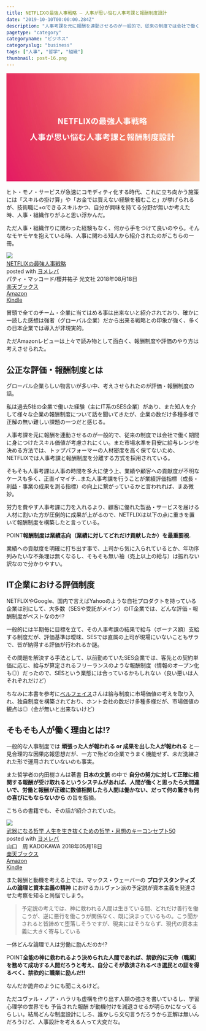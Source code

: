 ```yaml
---
title: NETFLIXの最強人事戦略 – 人事が思い悩む人事考課と報酬制度設計
date: "2019-10-10T00:00:00.284Z"
description: "人事考課を元に報酬を連動させるのが一般的で、従来の制度では会社で働く期間に身につけたスキル価値が考慮されにくい。また市場水準を目安に給与レンジを決める方法では、トップパフォーマーの人材密度を高く保てないため、NETFLIXでは人事考課と報酬制度を分離する方式を採用されている。"
pagetype: "category"
categoryname: "ビジネス"
categoryslug: "business"
tags: ["人事", "哲学", "組織"]
thumbnail: post-16.png
---
```


![](./post-16.png)

ヒト・モノ・サービスが急速にコモディティ化する時代、これに立ち向かう施策には「スキルの掛け算」や「お金では買えない経験を積むこと」が挙げられるが、技術職に+αできるスキルかつ、自分が興味を持てる分野が無いか考えた時、人事・組織作りがふと思い浮かんだ。

ただ人事・組織作りに関わった経験もなく、何から手をつけて良いのやら。そんなモヤモヤを抱えている時、人事に関わる知人から紹介されたのがこちらの一冊。

<div class="cstmreba"><div class="booklink-box"><div class="booklink-image"><a href="https://hb.afl.rakuten.co.jp/hgc/146fe51c.1fd043a3.146fe51d.605dc196/yomereba_main_201910082354338191?pc=http%3A%2F%2Fbooks.rakuten.co.jp%2Frb%2F15580539%2F%3Fscid%3Daf_ich_link_urltxt%26m%3Dhttp%3A%2F%2Fm.rakuten.co.jp%2Fev%2Fbook%2F" target="_blank" rel="noopener noreferrer"><img src="https://thumbnail.image.rakuten.co.jp/@0_mall/book/cabinet/2210/9784334962210.jpg?_ex=160x160" style="border: none;" /></a></div><div class="booklink-info"><div class="booklink-name"><a href="https://hb.afl.rakuten.co.jp/hgc/146fe51c.1fd043a3.146fe51d.605dc196/yomereba_main_201910082354338191?pc=http%3A%2F%2Fbooks.rakuten.co.jp%2Frb%2F15580539%2F%3Fscid%3Daf_ich_link_urltxt%26m%3Dhttp%3A%2F%2Fm.rakuten.co.jp%2Fev%2Fbook%2F" target="_blank" rel="noopener noreferrer">NETFLIXの最強人事戦略</a><div class="booklink-powered-date">posted with <a href="https://yomereba.com" rel="nofollow noopener noreferrer" target="_blank">ヨメレバ</a></div></div><div class="booklink-detail">パティ・マッコード/櫻井祐子 光文社 2018年08月18日    </div><div class="booklink-link2"><div class="shoplinkrakuten"><a href="https://hb.afl.rakuten.co.jp/hgc/146fe51c.1fd043a3.146fe51d.605dc196/yomereba_main_201910082354338191?pc=http%3A%2F%2Fbooks.rakuten.co.jp%2Frb%2F15580539%2F%3Fscid%3Daf_ich_link_urltxt%26m%3Dhttp%3A%2F%2Fm.rakuten.co.jp%2Fev%2Fbook%2F" target="_blank" rel="noopener noreferrer">楽天ブックス</a></div><div class="shoplinkamazon"><a href="https://www.amazon.co.jp/exec/obidos/asin/4334962211/kanon123-22/" target="_blank" rel="noopener noreferrer">Amazon</a></div><div class="shoplinkkindle"><a href="https://www.amazon.co.jp/gp/search?keywords=NETFLIX%E3%81%AE%E6%9C%80%E5%BC%B7%E4%BA%BA%E4%BA%8B%E6%88%A6%E7%95%A5&__mk_ja_JP=%83J%83%5E%83J%83i&url=node%3D2275256051&tag=kanon123-22" target="_blank" rel="noopener noreferrer">Kindle</a></div>                              	  	  	  	  	</div></div><div class="booklink-footer"></div></div></div>

冒頭で全てのチーム・企業に当てはめる事は出来ないと紹介されており、確かに一読した感想は強者（グローバル企業）だから出来る戦略との印象が強く、多くの日本企業では導入が非現実的。

ただAmazonレビューは上々で読み物として面白く、報酬制度や評価のやり方は考えさせられた。

## 公正な評価・報酬制度とは

グローバル企業らしい物言いが多い中、考えさせられたのが評価・報酬制度の話。

私は過去5社の企業で働いた経験（主にIT系のSES企業）があり、また知人を介して様々な企業の報酬制度について話を聞いてきたが、企業の数だけ多種多様で正解の無い難しい課題の一つだと感じる。

人事考課を元に報酬を連動させるのが一般的で、従来の制度では会社で働く期間に身につけたスキル価値が考慮されにくい。また市場水準を目安に給与レンジを決める方法では、トップパフォーマーの人材密度を高く保てないため、NETFLIXでは人事考課と報酬制度を分離する方式を採用されている。

そもそも人事考課は人事の時間を多大に使う上、業績や顧客への貢献度が不明なケースも多く、正直イマイチ…また人事考課を行うことが業績評価指標（成長・利益・事業の成果を測る指標）の向上に繋がっているかと言われれば、まあ微妙。

労力を費やす人事考課に力を入れるより、顧客に優れた製品・サービスを届ける人材に割いた方が圧倒的に成果が上がるので、NETFLIXは以下の点に重きを置いて報酬制度を構築したと言っている。

<span class="mark">POINT</span>**報酬制度は業績志向（業績に対してどれだけ貢献したか）を最重要視.**

業績への貢献度を明確に打ち出す事で、上司から気に入られているとか、年功序列みたいな不条理は無くなるし、そもそも無い袖（売上以上の給与）は振れない訳なので分かりやすい。

## IT企業における評価制度

NETFLIXやGoogle、国内で言えばYahooのような自社プロダクトを持っている企業は別にして、大多数（SESや受託がメイン）のIT企業では、どんな評価・報酬制度がベストなのか!?

一般的には半期毎に目標を立て、その人事考課の結果で給与（ボーナス額）支給する制度だが、評価基準は曖昧、SESでは直属の上司が現場にいないこともザラで、皆が納得する評価が行われるか謎。

その問題を解決する手法として、以前勤めていたSES企業では、客先との契約単価に応じ、給与が算定されるフリーランスのような報酬制度（情報のオープン化も◎）だったので、SESという業態には合っているかもしれない（良い悪いは人それぞれだけど）

ちなみに本書を参考に[ベルフェイス](https://note.mu/kazuaki_nakajima/n/n06fc84f587ad)さんは給与制度に市場価値の考えを取り入れ、独自制度を構築されており、ホント会社の数だけ多種多様だが、市場価値の観点は◎（金が無いと出来ないけど）

## そもそも人が働く理由とは!?

一般的な人事制度では **頑張った人が報われる or 成果を出した人が報われる** と一見合理的な因果応報思想だが、一方で殆どの企業でうまく機能せず、未だ洗練された形で運用されていないのも事実。

また哲学者の内田樹さんは著書 **日本の文脈** の中で **自分の努力に対して正確に相関する報酬が受け取れるというシステムがあれば、人間が働くと思ったら大間違いで、労働と報酬が正確に数値相関したら人間は働かない、だって何の驚きも何の喜びにもならないから** の旨を指摘。

こちらの書籍でも、その話が紹介されていた。

<div class="cstmreba"><div class="booklink-box"><div class="booklink-image"><a href="https://hb.afl.rakuten.co.jp/hgc/146fe51c.1fd043a3.146fe51d.605dc196/yomereba_main_201910141709332539?pc=http%3A%2F%2Fbooks.rakuten.co.jp%2Frb%2F15433938%2F%3Fscid%3Daf_ich_link_urltxt%26m%3Dhttp%3A%2F%2Fm.rakuten.co.jp%2Fev%2Fbook%2F" target="_blank" rel="noopener noreferrer"><img src="https://thumbnail.image.rakuten.co.jp/@0_mall/book/cabinet/3919/9784046023919.jpg?_ex=160x160" style="border: none;" /></a></div><div class="booklink-info"><div class="booklink-name"><a href="https://hb.afl.rakuten.co.jp/hgc/146fe51c.1fd043a3.146fe51d.605dc196/yomereba_main_201910141709332539?pc=http%3A%2F%2Fbooks.rakuten.co.jp%2Frb%2F15433938%2F%3Fscid%3Daf_ich_link_urltxt%26m%3Dhttp%3A%2F%2Fm.rakuten.co.jp%2Fev%2Fbook%2F" target="_blank" rel="noopener noreferrer">武器になる哲学 人生を生き抜くための哲学・思想のキーコンセプト50</a><div class="booklink-powered-date">posted with <a href="https://yomereba.com" rel="nofollow noopener noreferrer" target="_blank">ヨメレバ</a></div></div><div class="booklink-detail">山口　周 KADOKAWA 2018年05月18日    </div><div class="booklink-link2"><div class="shoplinkrakuten"><a href="https://hb.afl.rakuten.co.jp/hgc/146fe51c.1fd043a3.146fe51d.605dc196/yomereba_main_201910141709332539?pc=http%3A%2F%2Fbooks.rakuten.co.jp%2Frb%2F15433938%2F%3Fscid%3Daf_ich_link_urltxt%26m%3Dhttp%3A%2F%2Fm.rakuten.co.jp%2Fev%2Fbook%2F" target="_blank" rel="noopener noreferrer">楽天ブックス</a></div><div class="shoplinkamazon"><a href="https://www.amazon.co.jp/exec/obidos/asin/4046023910/kanon123-22/" target="_blank" rel="noopener noreferrer">Amazon</a></div><div class="shoplinkkindle"><a href="https://www.amazon.co.jp/gp/search?keywords=%E6%AD%A6%E5%99%A8%E3%81%AB%E3%81%AA%E3%82%8B%E5%93%B2%E5%AD%A6%20%E4%BA%BA%E7%94%9F%E3%82%92%E7%94%9F%E3%81%8D%E6%8A%9C%E3%81%8F%E3%81%9F%E3%82%81%E3%81%AE%E5%93%B2%E5%AD%A6%E3%83%BB%E6%80%9D%E6%83%B3%E3%81%AE%E3%82%AD%E3%83%BC%E3%82%B3%E3%83%B3%E3%82%BB%E3%83%97%E3%83%8850&__mk_ja_JP=%83J%83%5E%83J%83i&url=node%3D2275256051&tag=kanon123-22" target="_blank" rel="noopener noreferrer">Kindle</a></div>                              	  	  	  	  	</div></div><div class="booklink-footer"></div></div></div>

また報酬と動機を考える上では、マックス・ウェーバーの **プロテスタンティズムの論理と資本主義の精神** におけるカルヴァン派の予定説が資本主義を発達させた考察を知ると尚悩でしまう。

> 予定説の考えでは、神に救われる人間は生きている間、どれだけ善行を働こうが、逆に悪行を働こうが関係なく、既に決まっているもの。こう聞かされると皆諦めて堕落しそうですが、現実にはそうならず、現代の資本主義に大きく寄与している

一体どんな論理で人は労働に励んだのか!?

<span class="mark">POINT</span>**全能の神に救われるよう決められた人間であれば、禁欲的に天命（職業）を務めて成功する人間だろうと考え、自分こそが救済されるべき選民との証を得るべく、禁欲的に職業に励んだ!!**

なんだか詭弁のようにも聞こえるけど。

ただユヴァル・ノア・ハラリも虚構を作り出す人類の強さを書いているし、学習心理学の世界でも 予告された報酬 が動機付けを減退させるが明らかになってるらしい。結局どんな制度設計にしろ、誰かしら文句言うだろうから正解は無いんだろうけど、人事設計を考える人って大変だな。